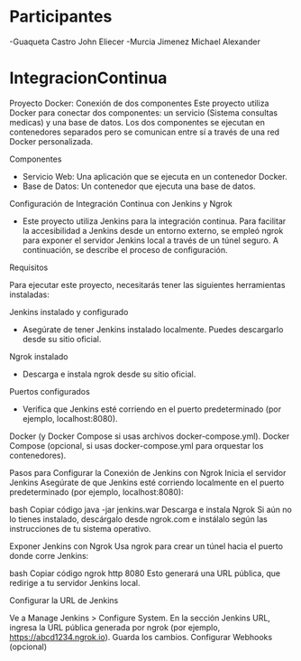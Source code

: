 # Participantes

-Guaqueta Castro John Eliecer
-Murcia Jimenez Michael Alexander


# IntegracionContinua

Proyecto Docker: Conexión de dos componentes
Este proyecto utiliza Docker para conectar dos componentes: un servicio (Sistema consultas medicas) y una base de datos. Los dos componentes se ejecutan en contenedores separados pero se comunican entre sí a través de una red Docker personalizada.

Componentes

- Servicio Web: Una aplicación que se ejecuta en un contenedor Docker.
- Base de Datos: Un contenedor que ejecuta una base de datos.

Configuración de Integración Continua con Jenkins y Ngrok

- Este proyecto utiliza Jenkins para la integración continua. Para facilitar la accesibilidad a Jenkins desde un entorno externo, se empleó ngrok para exponer el servidor Jenkins local a través de un túnel seguro. A continuación, se describe el proceso de configuración.

Requisitos

Para ejecutar este proyecto, necesitarás tener las siguientes herramientas instaladas:

Jenkins instalado y configurado
- Asegúrate de tener Jenkins instalado localmente. Puedes descargarlo desde su sitio oficial.

Ngrok instalado
- Descarga e instala ngrok desde su sitio oficial.

Puertos configurados
- Verifica que Jenkins esté corriendo en el puerto predeterminado (por ejemplo, localhost:8080).

Docker (y Docker Compose si usas archivos docker-compose.yml).
Docker Compose (opcional, si usas docker-compose.yml para orquestar los contenedores).

Pasos para Configurar la Conexión de Jenkins con Ngrok
Inicia el servidor Jenkins
Asegúrate de que Jenkins esté corriendo localmente en el puerto predeterminado (por ejemplo, localhost:8080):

bash
Copiar código
java -jar jenkins.war
Descarga e instala Ngrok
Si aún no lo tienes instalado, descárgalo desde ngrok.com e instálalo según las instrucciones de tu sistema operativo.

Exponer Jenkins con Ngrok
Usa ngrok para crear un túnel hacia el puerto donde corre Jenkins:

bash
Copiar código
ngrok http 8080
Esto generará una URL pública, que redirige a tu servidor Jenkins local.

Configurar la URL de Jenkins

Ve a Manage Jenkins > Configure System.
En la sección Jenkins URL, ingresa la URL pública generada por ngrok (por ejemplo, https://abcd1234.ngrok.io).
Guarda los cambios.
Configurar Webhooks (opcional)


